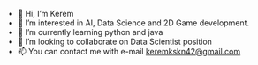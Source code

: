 - 👋 Hi, I’m Kerem
- 👀 I’m interested in AI, Data Science and 2D Game development.
- 🌱 I’m currently learning python and java
- 💞️ I’m looking to collaborate on Data Scientist position
- 📫 You can contact me with e-mail keremkskn42@gmail.com

